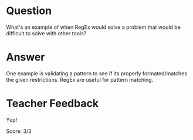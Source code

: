 # Question
What's an example of when RegEx would solve a problem that would be difficult to solve with other tools?

# Answer
One example is validating a pattern to see if its properly formated/matches the given restrictions. RegEx are useful for pattern matching. 
# Teacher Feedback

Yup!

Score: 3/3